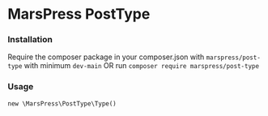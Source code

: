 # MarsPress PostType
### Installation
Require the composer package in your composer.json with `marspress/post-type` with minimum `dev-main` OR run `composer require marspress/post-type`

### Usage
`new \MarsPress\PostType\Type()`